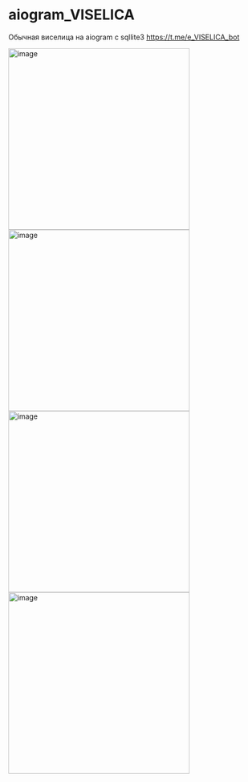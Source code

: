 # aiogram_VISELICA
Обычная виселица на aiogram с sqllite3
https://t.me/e_VISELICA_bot

<img width="361" alt="image" src="https://github.com/ewrika/aiogram_VISELICA/assets/61907186/8fabeb2d-987f-46d0-90d2-c00d2c80210b">
<img width="361" alt="image" src="https://github.com/ewrika/aiogram_VISELICA/assets/61907186/2ef41c46-d41f-4af1-a8e5-7f5bbc10ac93">
<img width="361" alt="image" src="https://github.com/ewrika/aiogram_VISELICA/assets/61907186/a2828623-8d3c-4ab2-baf3-bebdabb97d7e">
<img width="361" alt="image" src="https://github.com/ewrika/aiogram_VISELICA/assets/61907186/32754a44-8288-4236-b4ee-417035fd996f">
